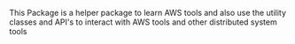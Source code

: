 This Package is a helper package to learn AWS tools and also use the utility classes and API's to interact with AWS tools and other distributed system tools
